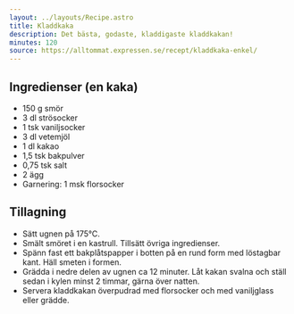 ```yaml
---
layout: ../layouts/Recipe.astro
title: Kladdkaka
description: Det bästa, godaste, kladdigaste kladdkakan!
minutes: 120
source: https://alltommat.expressen.se/recept/kladdkaka-enkel/
---
```


## Ingredienser (en kaka)

- 150 g smör
- 3 dl strösocker
- 1 tsk vaniljsocker
- 3 dl vetemjöl
- 1 dl kakao
- 1,5 tsk bakpulver
- 0,75 tsk salt
- 2 ägg
- Garnering: 1 msk florsocker

## Tillagning

- Sätt ugnen på 175°C.
- Smält smöret i en kastrull. Tillsätt övriga ingredienser.
- Spänn fast ett bakplåtspapper i botten på en rund form med löstagbar kant. Häll smeten i formen.
- Grädda i nedre delen av ugnen ca 12 minuter. Låt kakan svalna och ställ sedan i kylen minst 2 timmar, gärna över natten.
- Servera kladdkakan överpudrad med florsocker och med vaniljglass eller grädde.
